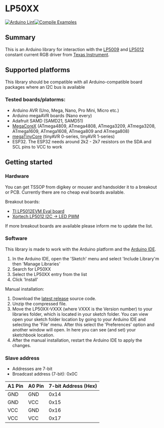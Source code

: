 # LP50XX

[![Arduino Lint](https://github.com/rneurink/LP50XX/actions/workflows/arduino-lint.yml/badge.svg?branch=master)](https://github.com/rneurink/LP50XX/actions/workflows/arduino-lint.yml)[![Compile Examples](https://github.com/rneurink/LP50XX/actions/workflows/compile-examples.yml/badge.svg?branch=master)](https://github.com/rneurink/LP50XX/actions/workflows/compile-examples.yml)

## Summary

This is an Arduino library for interaction with the [LP5009](https://www.ti.com/product/LP5009) and [LP5012](https://www.ti.com/product/LP5012) constant current RGB driver from [Texas Instrument](https://www.ti.com/). 

## Supported platforms

This library should be compatible with all Arduino-compatible board packages where an I2C bus is available

### Tested boards/platorms:
- Arduino AVR (Uno, Mega, Nano, Pro Mini, Micro etc.)
- Arduino megaAVR boards (Nano every)
- Adafruit SAMD (SAMD21, SAMD51)
- [MegaCoreX](https://github.com/MCUdude/MegaCoreX) (ATmega4809, ATmega4808, ATmega3209, ATmega3208, ATmega1609, ATmega1608, ATmega809 and ATmega808)
- [megaTinyCore](https://github.com/SpenceKonde/megaTinyCore) (tinyAVR 0-series, tinyAVR 1-series)
- ESP32. The ESP32 needs around 2k2 - 2k7 resistors on the SDA and SCL pins to VCC to work

## Getting started
### Hardware
You can get TSSOP from digikey or mouser and handsolder it to a breakout or PCB.
Currently there are no cheap eval boards available.

Breakout boards:
* [TI LP5012EVM Eval board](https://www.ti.com/tool/LP5012EVM)
* [Xortech LP5012 I2C -> LED PWM](https://www.tindie.com/products/xortech/lp5012-i2c-to-12-led-pwms/)

If more breakout boards are available please inform me to update the list.

### Software
This library is made to work with the Arduino platform and the [Arduino IDE](https://www.arduino.cc/en/software).

1. In the Arduino IDE, open the 'Sketch' menu and select 'Include Library'm then 'Manage Libraries'
2. Search for LP50XX
3. Select the LP50XX entry from the list
4. Click 'Install'

Manual installation:

1. Download the [latest release](https://github.com/rneurink/LP50XX/releases/latest) source code.
2. Unzip the compressed file.
3. Move the LP50XX-VXXX (where VXXX is the Version number) to your libraries folder, which is located in your sketch folder. 
   You can view open your sketch folder location by going to your Arduino IDE and selecting the 'File' menu. After this select the 'Preferences' option and another window will open. In here you can see (and set) your sketchbook location.
4. After the manual installation, restart the Arduino IDE to apply the changes.


### Slave address
- Addresses are 7-bit
- Broadcast address (7-bit): 0x0C

 | A1 Pin       | A0 Pin       | 7-bit Address (Hex)  |
 |--------------|--------------|----------------------|
 | GND          | GND          | 0x14                 |
 | GND          | VCC          | 0x15                 |
 | VCC          | GND          | 0x16                 |
 | VCC          | VCC          | 0x17                 |

